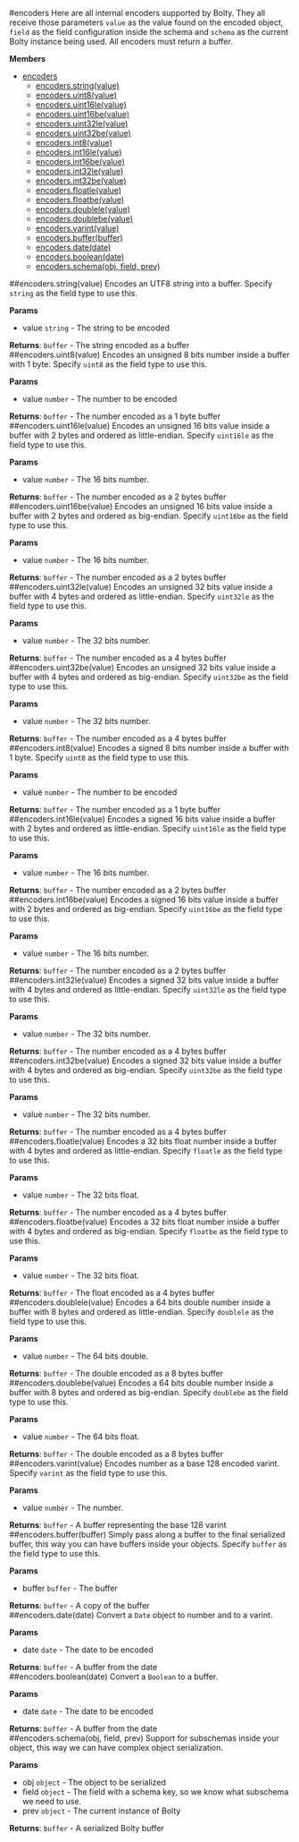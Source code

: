 <a name="module_encoders"></a>
#encoders
Here are all internal encoders supported by Bolty. They all
receive those parameters `value` as the value found on the encoded object,
`field`  as the field configuration inside the schema and `schema` as the
current Bolty instance being used. All encoders must return a buffer.

**Members**

* [encoders](#module_encoders)
  * [encoders.string(value)](#module_encoders.string)
  * [encoders.uint8(value)](#module_encoders.uint8)
  * [encoders.uint16le(value)](#module_encoders.uint16le)
  * [encoders.uint16be(value)](#module_encoders.uint16be)
  * [encoders.uint32le(value)](#module_encoders.uint32le)
  * [encoders.uint32be(value)](#module_encoders.uint32be)
  * [encoders.int8(value)](#module_encoders.int8)
  * [encoders.int16le(value)](#module_encoders.int16le)
  * [encoders.int16be(value)](#module_encoders.int16be)
  * [encoders.int32le(value)](#module_encoders.int32le)
  * [encoders.int32be(value)](#module_encoders.int32be)
  * [encoders.floatle(value)](#module_encoders.floatle)
  * [encoders.floatbe(value)](#module_encoders.floatbe)
  * [encoders.doublele(value)](#module_encoders.doublele)
  * [encoders.doublebe(value)](#module_encoders.doublebe)
  * [encoders.varint(value)](#module_encoders.varint)
  * [encoders.buffer(buffer)](#module_encoders.buffer)
  * [encoders.date(date)](#module_encoders.date)
  * [encoders.boolean(date)](#module_encoders.boolean)
  * [encoders.schema(obj, field, prev)](#module_encoders.schema)

<a name="module_encoders.string"></a>
##encoders.string(value)
Encodes an UTF8 string into a buffer. Specify `string` as the field type
to use this.

**Params**

- value `string` - The string to be encoded  

**Returns**: `buffer` - The string encoded as a buffer  
<a name="module_encoders.uint8"></a>
##encoders.uint8(value)
Encodes an unsigned 8 bits number inside a buffer with 1 byte. Specify
`uint8` as the field type to use this.

**Params**

- value `number` - The number to be encoded  

**Returns**: `buffer` - The number encoded as a 1 byte buffer  
<a name="module_encoders.uint16le"></a>
##encoders.uint16le(value)
Encodes an unsigned 16 bits value inside a buffer with 2 bytes and ordered as
little-endian. Specify `uint16le` as the field type to use this.

**Params**

- value `number` - The 16 bits number.  

**Returns**: `buffer` - The number encoded as a 2 bytes buffer  
<a name="module_encoders.uint16be"></a>
##encoders.uint16be(value)
Encodes an unsigned 16 bits value inside a buffer with 2 bytes and ordered as
big-endian. Specify `uint16be` as the field type to use this.

**Params**

- value `number` - The 16 bits number.  

**Returns**: `buffer` - The number encoded as a 2 bytes buffer  
<a name="module_encoders.uint32le"></a>
##encoders.uint32le(value)
Encodes an unsigned 32 bits value inside a buffer with 4 bytes and ordered as
little-endian. Specify `uint32le` as the field type to use this.

**Params**

- value `number` - The 32 bits number.  

**Returns**: `buffer` - The number encoded as a 4 bytes buffer  
<a name="module_encoders.uint32be"></a>
##encoders.uint32be(value)
Encodes an unsigned 32 bits value inside a buffer with 4 bytes and ordered as
big-endian. Specify `uint32be` as the field type to use this.

**Params**

- value `number` - The 32 bits number.  

**Returns**: `buffer` - The number encoded as a 4 bytes buffer  
<a name="module_encoders.int8"></a>
##encoders.int8(value)
Encodes a signed 8 bits number inside a buffer with 1 byte. Specify
`uint8` as the field type to use this.

**Params**

- value `number` - The number to be encoded  

**Returns**: `buffer` - The number encoded as a 1 byte buffer  
<a name="module_encoders.int16le"></a>
##encoders.int16le(value)
Encodes a signed 16 bits value inside a buffer with 2 bytes and ordered as
little-endian. Specify `uint16le` as the field type to use this.

**Params**

- value `number` - The 16 bits number.  

**Returns**: `buffer` - The number encoded as a 2 bytes buffer  
<a name="module_encoders.int16be"></a>
##encoders.int16be(value)
Encodes a signed 16 bits value inside a buffer with 2 bytes and ordered as
big-endian. Specify `uint16be` as the field type to use this.

**Params**

- value `number` - The 16 bits number.  

**Returns**: `buffer` - The number encoded as a 2 bytes buffer  
<a name="module_encoders.int32le"></a>
##encoders.int32le(value)
Encodes a signed 32 bits value inside a buffer with 4 bytes and ordered as
little-endian. Specify `uint32le` as the field type to use this.

**Params**

- value `number` - The 32 bits number.  

**Returns**: `buffer` - The number encoded as a 4 bytes buffer  
<a name="module_encoders.int32be"></a>
##encoders.int32be(value)
Encodes a signed 32 bits value inside a buffer with 4 bytes and ordered as
big-endian. Specify `uint32be` as the field type to use this.

**Params**

- value `number` - The 32 bits number.  

**Returns**: `buffer` - The number encoded as a 4 bytes buffer  
<a name="module_encoders.floatle"></a>
##encoders.floatle(value)
Encodes a 32 bits float number inside a buffer with 4 bytes and ordered as
little-endian. Specify `floatle` as the field type to use this.

**Params**

- value `number` - The 32 bits float.  

**Returns**: `buffer` - The number encoded as a 4 bytes buffer  
<a name="module_encoders.floatbe"></a>
##encoders.floatbe(value)
Encodes a 32 bits float number inside a buffer with 4 bytes and ordered as
big-endian. Specify `floatbe` as the field type to use this.

**Params**

- value `number` - The 32 bits float.  

**Returns**: `buffer` - The float encoded as a 4 bytes buffer  
<a name="module_encoders.doublele"></a>
##encoders.doublele(value)
Encodes a 64 bits double number inside a buffer with 8 bytes and ordered as
little-endian. Specify `doublele` as the field type to use this.

**Params**

- value `number` - The 64 bits double.  

**Returns**: `buffer` - The double encoded as a 8 bytes buffer  
<a name="module_encoders.doublebe"></a>
##encoders.doublebe(value)
Encodes a 64 bits double number inside a buffer with 8 bytes and ordered as
big-endian. Specify `doublebe` as the field type to use this.

**Params**

- value `number` - The 64 bits float.  

**Returns**: `buffer` - The double encoded as a 8 bytes buffer  
<a name="module_encoders.varint"></a>
##encoders.varint(value)
Encodes number as a base 128 encoded varint. Specify `varint` as the
field type to use this.

**Params**

- value `number` - The number.  

**Returns**: `buffer` - A buffer representing the base 128 varint  
<a name="module_encoders.buffer"></a>
##encoders.buffer(buffer)
Simply pass along a buffer to the final serialized buffer, this way you
can have buffers inside your objects. Specify `buffer` as the field type
to use this.

**Params**

- buffer `buffer` - The buffer  

**Returns**: `buffer` - A copy of the buffer  
<a name="module_encoders.date"></a>
##encoders.date(date)
Convert a `Date` object to number and to a varint.

**Params**

- date `date` - The date to be encoded  

**Returns**: `buffer` - A buffer from the date  
<a name="module_encoders.boolean"></a>
##encoders.boolean(date)
Convert a `Boolean` to a buffer.

**Params**

- date `date` - The date to be encoded  

**Returns**: `buffer` - A buffer from the date  
<a name="module_encoders.schema"></a>
##encoders.schema(obj, field, prev)
Support for subschemas inside your object, this way we can have complex
object serialization.

**Params**

- obj `object` - The object to be serialized  
- field `object` - The field with a schema key, so we know what subschema
                       we need to use.  
- prev `object` - The current instance of Bolty  

**Returns**: `buffer` - A serialized Bolty buffer  
